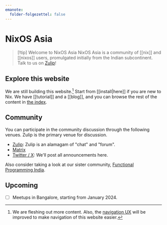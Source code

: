 ```yaml
---
emanote:
  folder-folgezettel: false
---
```


# NixOS Asia

> [!tip] Welcome to NixOS Asia
> NixOS Asia is a community of [[nix]] and [[nixos]] users, promulgated initially from the Indian subcontinent. Talk to us on [Zulip](https://nixos.zulipchat.com/)!

## Explore this website

We are still building this website.[^nav] Start from [[install|here]] if you are new to Nix. We have [[tutorial]] and a [[blog]], and you can browse the rest of the content  in [the index](-/all).

## Community

You can participate in the community discussion through the following venues. Zulip is the primary venue for discussion.

- [Zulip](https://nixos.zulipchat.com/): Zulip is an alamagam of "chat" and "forum".
- [Matrix](https://matrix.to/#/#nixos-asia:matrix.org)
- [Twitter / X](https://twitter.com/nixos_asia): We'll post all announcements here.

Also consider taking a look at our sister community, [Functional Programming India](https://functionalprogramming.in/).

## Upcoming

- [ ] Meetups in Bangalore, starting from January 2024.

[^nav]: We are fleshing out more content. Also, the [navigation UX](https://github.com/srid/emanote/issues/473) will be improved to make navigation of this website easier.
